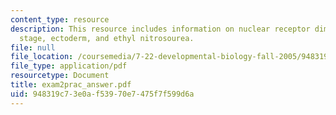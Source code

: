 ```yaml
---
content_type: resource
description: This resource includes information on nuclear receptor dimer, gastrula
  stage, ectoderm, and ethyl nitrosourea.
file: null
file_location: /coursemedia/7-22-developmental-biology-fall-2005/948319c73e0af53970e7475f7f599d6a_exam2prac_answer.pdf
file_type: application/pdf
resourcetype: Document
title: exam2prac_answer.pdf
uid: 948319c7-3e0a-f539-70e7-475f7f599d6a
---
```

